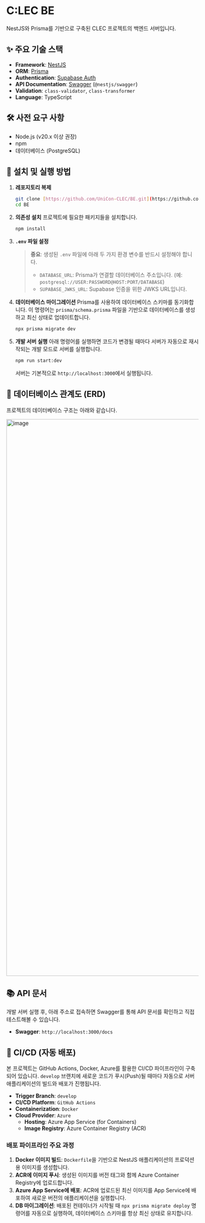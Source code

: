 # C:LEC BE

NestJS와 Prisma를 기반으로 구축된 CLEC 프로젝트의 백엔드 서버입니다.

## ✨ 주요 기술 스택

* **Framework**: [NestJS](https://nestjs.com/)
* **ORM**: [Prisma](https://www.prisma.io/)
* **Authentication**: [Supabase Auth](https://supabase.com/docs/guides/auth)
* **API Documentation**: [Swagger](https://swagger.io/) (`@nestjs/swagger`)
* **Validation**: `class-validator`, `class-transformer`
* **Language**: TypeScript

## 🛠️ 사전 요구 사항

* Node.js (v20.x 이상 권장)
* npm
* 데이터베이스 (PostgreSQL)

## 🚀 설치 및 실행 방법

1.  **레포지토리 복제**
    ```bash
    git clone [https://github.com/UniCon-CLEC/BE.git](https://github.com/UniCon-CLEC/BE.git)
    cd BE
    ```

2.  **의존성 설치**
    프로젝트에 필요한 패키지들을 설치합니다.
    ```bash
    npm install
    ```

3.  **`.env` 파일 설정**
    > **중요**: 생성된 `.env` 파일에 아래 두 가지 환경 변수를 반드시 설정해야 합니다.
    > - `DATABASE_URL`: Prisma가 연결할 데이터베이스 주소입니다. (예: `postgresql://USER:PASSWORD@HOST:PORT/DATABASE`)
    > - `SUPABASE_JWKS_URL`: Supabase 인증을 위한 JWKS URL입니다.

4.  **데이터베이스 마이그레이션**
    Prisma를 사용하여 데이터베이스 스키마를 동기화합니다. 이 명령어는 `prisma/schema.prisma` 파일을 기반으로 데이터베이스를 생성하고 최신 상태로 업데이트합니다.
    ```bash
    npx prisma migrate dev
    ```

5.  **개발 서버 실행**
    아래 명령어를 실행하면 코드가 변경될 때마다 서버가 자동으로 재시작되는 개발 모드로 서버를 실행합니다.
    ```bash
    npm run start:dev
    ```
    서버는 기본적으로 `http://localhost:3000`에서 실행됩니다.

## 📄 데이터베이스 관계도 (ERD)

프로젝트의 데이터베이스 구조는 아래와 같습니다.

<img width="2212" height="1457" alt="image" src="https://github.com/user-attachments/assets/8650c856-2ea4-4fba-89b0-7621957e3d64" />


## 📚 API 문서

개발 서버 실행 후, 아래 주소로 접속하면 Swagger를 통해 API 문서를 확인하고 직접 테스트해볼 수 있습니다.

* **Swagger**: `http://localhost:3000/docs`

## 🚀 CI/CD (자동 배포)

본 프로젝트는 GitHub Actions, Docker, Azure를 활용한 CI/CD 파이프라인이 구축되어 있습니다. `develop` 브랜치에 새로운 코드가 푸시(Push)될 때마다 자동으로 서버 애플리케이션의 빌드와 배포가 진행됩니다.

* **Trigger Branch**: `develop`
* **CI/CD Platform**: `GitHub Actions`
* **Containerization**: `Docker`
* **Cloud Provider**: `Azure`
    * **Hosting**: Azure App Service (for Containers)
    * **Image Registry**: Azure Container Registry (ACR)

### 배포 파이프라인 주요 과정

1.  **Docker 이미지 빌드**: `Dockerfile`을 기반으로 NestJS 애플리케이션의 프로덕션용 이미지를 생성합니다.
2.  **ACR에 이미지 푸시**: 생성된 이미지를 버전 태그와 함께 Azure Container Registry에 업로드합니다.
3.  **Azure App Service에 배포**: ACR에 업로드된 최신 이미지를 App Service에 배포하여 새로운 버전의 애플리케이션을 실행합니다.
4.  **DB 마이그레이션**: 배포된 컨테이너가 시작될 때 `npx prisma migrate deploy` 명령어를 자동으로 실행하여, 데이터베이스 스키마를 항상 최신 상태로 유지합니다.